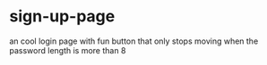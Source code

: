 # sign-up-page

an cool login page with fun button that only stops moving when the password length is more than 8

